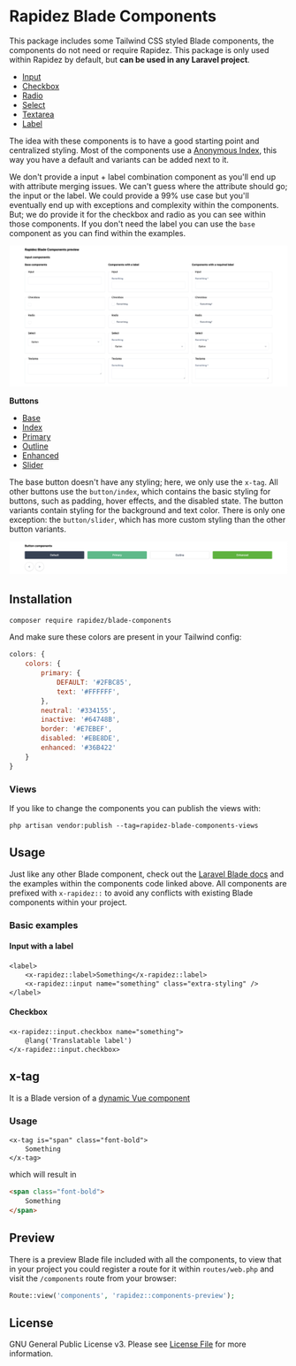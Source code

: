 # Rapidez Blade Components

This package includes some Tailwind CSS styled Blade components, the components do not need or require Rapidez. This package is only used within Rapidez by default, but **can be used in any Laravel project**.

- [Input](https://github.com/rapidez/blade-components/blob/master/resources/views/components/input/index.blade.php)
- [Checkbox](https://github.com/rapidez/blade-components/blob/master/resources/views/components/input/checkbox/index.blade.php)
- [Radio](https://github.com/rapidez/blade-components/blob/master/resources/views/components/input/radio/index.blade.php)
- [Select](https://github.com/rapidez/blade-components/blob/master/resources/views/components/input/select/index.blade.php)
- [Textarea](https://github.com/rapidez/blade-components/blob/master/resources/views/components/input/textarea/index.blade.php)
- [Label](https://github.com/rapidez/blade-components/blob/master/resources/views/components/label/index.blade.php)

The idea with these components is to have a good starting point and centralized styling. Most of the components use a [Anonymous Index](https://laravel.com/docs/master/blade#anonymous-index-components), this way you have a default and variants can be added next to it.

We don't provide a input + label combination component as you'll end up with attribute merging issues. We can't guess where the attribute should go; the input or the label. We could provide a 99% use case but you'll eventually end up with exceptions and complexity within the components. But; we do provide it for the checkbox and radio as you can see within those components. If you don't need the label you can use the `base` component as you can find within the examples.

![](.github/media/screenshot.png)

**Buttons**

- [Base](https://github.com/rapidez/blade-components/blob/master/resources/views/components/button/base.blade.php)
- [Index](https://github.com/rapidez/blade-components/blob/master/resources/views/components/button/index.blade.php)
- [Primary](https://github.com/rapidez/blade-components/blob/master/resources/views/components/button/primary.blade.php)
- [Outline](https://github.com/rapidez/blade-components/blob/master/resources/views/components/button/outline.blade.php)
- [Enhanced](https://github.com/rapidez/blade-components/blob/master/resources/views/components/button/enhanced.blade.php)
- [Slider](https://github.com/rapidez/blade-components/blob/master/resources/views/components/button/slider.blade.php)

The base button doesn't have any styling; here, we only use the `x-tag`.
All other buttons use the `button/index`, which contains the basic styling for buttons, such as padding, hover effects, and the disabled state.
The button variants contain styling for the background and text color. There is only one exception: the `button/slider`, which has more custom styling than the other button variants.

![](.github/media/buttons.png)

## Installation

```
composer require rapidez/blade-components
```

And make sure these colors are present in your Tailwind config:
```js
colors: {
    colors: {
        primary: {
            DEFAULT: '#2FBC85',
            text: '#FFFFFF',
        },
        neutral: '#334155',
        inactive: '#64748B',
        border: '#E7EBEF',
        disabled: '#EBE8DE',
        enhanced: '#36B422'
    }
}
```

### Views

If you like to change the components you can publish the views with:
```
php artisan vendor:publish --tag=rapidez-blade-components-views
```

## Usage

Just like any other Blade component, check out the [Laravel Blade docs](https://laravel.com/docs/master/blade) and the examples within the components code linked above. All components are prefixed with `x-rapidez::` to avoid any conflicts with existing Blade components within your project.

### Basic examples

#### Input with a label

```blade
<label>
    <x-rapidez::label>Something</x-rapidez::label>
    <x-rapidez::input name="something" class="extra-styling" />
</label>
```

#### Checkbox

```blade
<x-rapidez::input.checkbox name="something">
    @lang('Translatable label')
</x-rapidez::input.checkbox>
```

## x-tag

It is a Blade version of a [dynamic Vue component](https://vuejs.org/guide/essentials/component-basics.html#dynamic-components)

### Usage

```blade
<x-tag is="span" class="font-bold">
    Something
</x-tag>
```

which will result in

```html
<span class="font-bold">
    Something
</span>
```

## Preview

There is a preview Blade file included with all the components, to view that in your project you could register a route for it within `routes/web.php` and visit the `/components` route from your browser:

```php
Route::view('components', 'rapidez::components-preview');
```

## License

GNU General Public License v3. Please see [License File](LICENSE) for more information.
